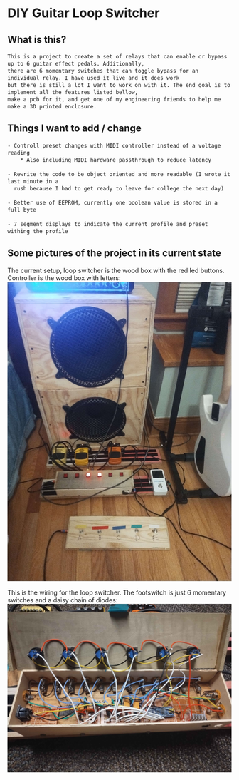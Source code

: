 # DIY Guitar Loop Switcher

## What is this?
    This is a project to create a set of relays that can enable or bypass up to 6 guitar effect pedals. Additionally,  
    there are 6 momentary switches that can toggle bypass for an individual relay. I have used it live and it does work  
    but there is still a lot I want to work on with it. The end goal is to implement all the features listed bellow,  
    make a pcb for it, and get one of my engineering friends to help me make a 3D printed enclosure.

## Things I want to add / change	
	- Controll preset changes with MIDI controller instead of a voltage reading
		* Also including MIDI hardware passthrough to reduce latency
	
    - Rewrite the code to be object oriented and more readable (I wrote it last minute in a
	  rush because I had to get ready to leave for college the next day)
	
    - Better use of EEPROM, currently one boolean value is stored in a full byte
	
    - 7 segment displays to indicate the current profile and preset withing the profile

## Some pictures of the project in its current state
The current setup, loop switcher is the wood box with the red led buttons. Controller is the wood box with letters:
![A guitar pedalboard with the DIY loop switcher](https://github.com/Ethan-Winer/guitar-loop-switcher/blob/main/full-setup.jpg?raw=true)

This is the wiring for the loop switcher. The footswitch is just 6 momentary switches and a daisy chain of diodes:
![The internal wiring for the DIY loop switcher](https://github.com/Ethan-Winer/guitar-loop-switcher/blob/main/loop-switcher-wiring.jpg?raw=true)